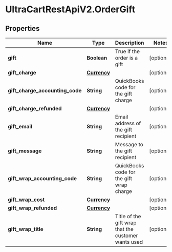 # UltraCartRestApiV2.OrderGift

## Properties
Name | Type | Description | Notes
------------ | ------------- | ------------- | -------------
**gift** | **Boolean** | True if the order is a gift | [optional] 
**gift_charge** | [**Currency**](Currency.md) |  | [optional] 
**gift_charge_accounting_code** | **String** | QuickBooks code for the gift charge | [optional] 
**gift_charge_refunded** | [**Currency**](Currency.md) |  | [optional] 
**gift_email** | **String** | Email address of the gift recipient | [optional] 
**gift_message** | **String** | Message to the gift recipient | [optional] 
**gift_wrap_accounting_code** | **String** | QuickBooks code for the gift wrap charge | [optional] 
**gift_wrap_cost** | [**Currency**](Currency.md) |  | [optional] 
**gift_wrap_refunded** | [**Currency**](Currency.md) |  | [optional] 
**gift_wrap_title** | **String** | Title of the gift wrap that the customer wants used | [optional] 


